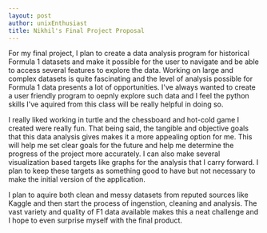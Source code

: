 ```yaml
---
layout: post
author: unixEnthusiast
title: Nikhil's Final Project Proposal
---
```


For my final project, I plan to create a data analysis program for historical Formula 1 datasets and make it possible for the user to navigate and be able to access several features to explore the data. Working on large and complex datasets is quite fascinating and the level of analysis possible for Formula 1 data presents a lot of opportunities. I've always wanted to create a user friendly program to oepnly explore such data and I feel the python skills I've aquired from this class will be really helpful in doing so.

I really liked working in turtle and the chessboard and hot-cold game I created were really fun. That being said, the tangible and objective goals that this data analysis gives makes it a more appealing option for me. This will help me set clear goals for the future and help me determine the progress of the project more accurately. I can also make several visualization based targets like graphs for the analysis that I carry forward. I plan to keep these targets as something good to have but not necessary to make the initial version of the application.

I plan to aquire both clean and messy datasets from reputed sources like Kaggle and then start the process of ingenstion, cleaning and analysis.
The vast variety and quality of F1 data available makes this a neat challenge and I hope to even surprise myself with the final product.
